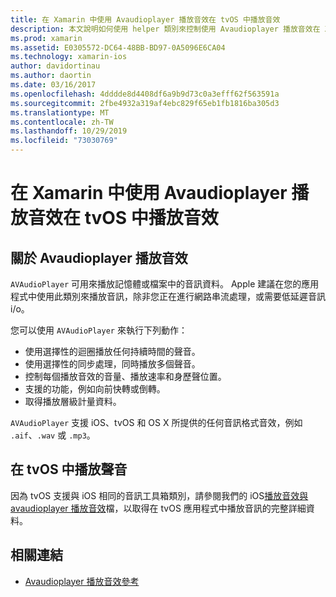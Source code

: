 ```yaml
---
title: 在 Xamarin 中使用 Avaudioplayer 播放音效在 tvOS 中播放音效
description: 本文說明如何使用 helper 類別來控制使用 Avaudioplayer 播放音效在 Xamarin iOS 應用程式中播放音效。
ms.prod: xamarin
ms.assetid: E0305572-DC64-48BB-BD97-0A5096E6CA04
ms.technology: xamarin-ios
author: davidortinau
ms.author: daortin
ms.date: 03/16/2017
ms.openlocfilehash: 4dddde8d4408df6a9b9d73c0a3efff62f563591a
ms.sourcegitcommit: 2fbe4932a319af4ebc829f65eb1fb1816ba305d3
ms.translationtype: MT
ms.contentlocale: zh-TW
ms.lasthandoff: 10/29/2019
ms.locfileid: "73030769"
---
```

# <a name="playing-sound-in-tvos-with-avaudioplayer-in-xamarin"></a>在 Xamarin 中使用 Avaudioplayer 播放音效在 tvOS 中播放音效

## <a name="about-the-avaudioplayer"></a>關於 Avaudioplayer 播放音效

`AVAudioPlayer` 可用來播放記憶體或檔案中的音訊資料。 Apple 建議在您的應用程式中使用此類別來播放音訊，除非您正在進行網路串流處理，或需要低延遲音訊 i/o。

您可以使用 `AVAudioPlayer` 來執行下列動作：

- 使用選擇性的迴圈播放任何持續時間的聲音。
- 使用選擇性的同步處理，同時播放多個聲音。
- 控制每個播放音效的音量、播放速率和身歷聲位置。
- 支援的功能，例如向前快轉或倒轉。
- 取得播放層級計量資料。

`AVAudioPlayer` 支援 iOS、tvOS 和 OS X 所提供的任何音訊格式音效，例如 `.aif`、`.wav` 或 `.mp3`。

## <a name="playing-sounds-in-tvos"></a>在 tvOS 中播放聲音

因為 tvOS 支援與 iOS 相同的音訊工具箱類別，請參閱我們的 iOS[播放音效與 avaudioplayer 播放音效](https://github.com/xamarin/recipes/tree/master/Recipes/ios/media/sound/avaudioplayer)檔，以取得在 tvOS 應用程式中播放音訊的完整詳細資料。

## <a name="related-links"></a>相關連結

- [Avaudioplayer 播放音效參考](https://developer.apple.com/library/ios/documentation/AVFoundation/Reference/AVAudioPlayerClassReference/)
